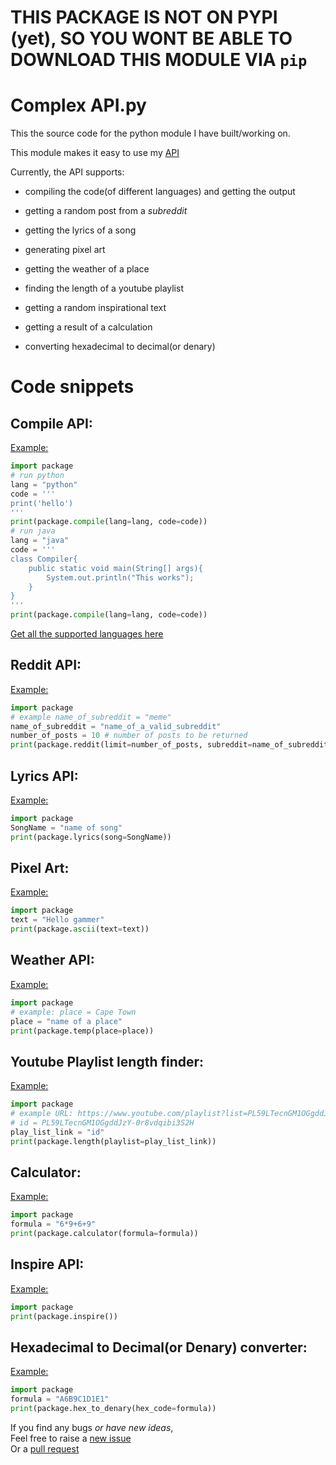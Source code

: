 # THIS PACKAGE IS NOT ON PYPI (yet), SO YOU WONT BE ABLE TO DOWNLOAD THIS MODULE VIA `pip`

# Complex API.py
This the source code for the python module I have built/working on.

This module makes it easy to use my <a href="https://github.com/JagTheFriend/APICode/tree/master/API"> API </a>

Currently, the API supports:
  + compiling the code(of different languages) and getting the output
  + getting a random post from a _subreddit_
  + getting the lyrics of a song
  
  + generating pixel art
  + getting the weather of a place
  + finding the length of a youtube playlist

  + getting a random inspirational text
  + getting a result of a calculation
  + converting hexadecimal to decimal(or denary)

# Code snippets
## Compile API:
<a href="https://complicated-api.herokuapp.com/compile=python_print('This works')">
  Example:
</a>

```py
import package
# run python
lang = "python"
code = '''
print('hello')
'''
print(package.compile(lang=lang, code=code))
# run java
lang = "java"
code = '''
class Compiler{
    public static void main(String[] args){
        System.out.println("This works");
    }
}
'''
print(package.compile(lang=lang, code=code))
```

<a href="https://complicated-api.herokuapp.com/compile=support_support">
  Get all the supported languages here
</a>

## Reddit API:
<a href="https://complicated-api.herokuapp.com/reddit=meme+10">
  Example:
</a>

```py
import package
# example name_of_subreddit = "meme"
name_of_subreddit = "name_of_a_valid_subreddit" 
number_of_posts = 10 # number of posts to be returned
print(package.reddit(limit=number_of_posts, subreddit=name_of_subreddit))
```

## Lyrics API:
<a href="https://complicated-api.herokuapp.com/lyrics+falling">
  Example: 
</a>

```py
import package
SongName = "name of song"
print(package.lyrics(song=SongName))
```

## Pixel Art:
<a href="https://complicated-api.herokuapp.com/ascii_hello">
  Example:
</a>

```py
import package
text = "Hello gammer"
print(package.ascii(text=text))
```

## Weather API:
<a href="https://complicated-api.herokuapp.com/temp=Cape Town">
  Example:
</a>

```py
import package
# example: place = Cape Town
place = "name of a place"
print(package.temp(place=place))
```

## Youtube Playlist length finder:
<a href="https://complicated-api.herokuapp.com/length+PL59LTecnGM1OGgddJzY-0r8vdqibi3S2H">
  Example: 
</a>

```py
import package
# example URL: https://www.youtube.com/playlist?list=PL59LTecnGM1OGgddJzY-0r8vdqibi3S2H
# id = PL59LTecnGM1OGgddJzY-0r8vdqibi3S2H
play_list_link = "id"
print(package.length(playlist=play_list_link))
```

## Calculator:
<a href="https://complicated-api.herokuapp.com/cal_6*9+6+9">
  Example: 
</a>

```py
import package
formula = "6*9+6+9" 
print(package.calculator(formula=formula))
```

## Inspire API:
<a href="https://complicated-api.herokuapp.com/inspire">
  Example: 
</a>

```py
import package
print(package.inspire())
```

## Hexadecimal to Decimal(or Denary) converter:
<a href="https://complicated-api.herokuapp.com/hex_to_denary+ABCDEF">
  Example: 
</a>

```py
import package
formula = "A6B9C1D1E1" 
print(package.hex_to_denary(hex_code=formula))
```

If you find any bugs _or have new ideas_, <br> 
Feel free to raise a 
  <a href="https://github.com/JagTheFriend/APICode/issues"> 
    new issue 
  </a> <br>
Or a
  <a href="https://github.com/JagTheFriend/APICode/pulls">
    pull request
  </a>
